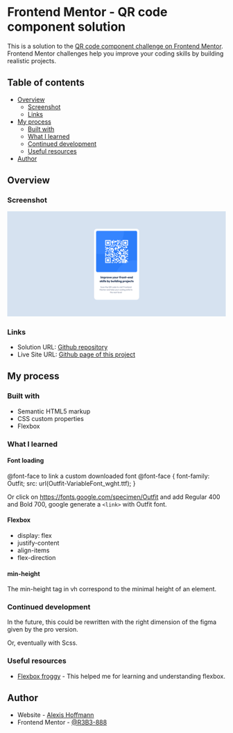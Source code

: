 # Frontend Mentor - QR code component solution

This is a solution to the [QR code component challenge on Frontend Mentor](https://www.frontendmentor.io/challenges/qr-code-component-iux_sIO_H). Frontend Mentor challenges help you improve your coding skills by building realistic projects. 

## Table of contents

- [Overview](#overview)
  - [Screenshot](#screenshot)
  - [Links](#links)
- [My process](#my-process)
  - [Built with](#built-with)
  - [What I learned](#what-i-learned)
  - [Continued development](#continued-development)
  - [Useful resources](#useful-resources)
- [Author](#author)

## Overview

### Screenshot

![](./screenshot.png)

### Links

- Solution URL: [Github repository](//https://github.com/R3B3-888/qr-code-component)
- Live Site URL: [Github page of this project](//https://r3b3-888.github.io/qr-code-component)

## My process

### Built with

- Semantic HTML5 markup
- CSS custom properties
- Flexbox

### What I learned

#### Font loading

@font-face to link a custom downloaded font
@font-face {
  font-family: Outfit;
  src: url(Outfit-VariableFont_wght.ttf);
}

Or click on https://fonts.google.com/specimen/Outfit and add Regular 400 and Bold 700,
google generate a `<link>` with Outfit font.

#### Flexbox

- display: flex
- justify-content
- align-items
- flex-direction

#### min-height

The min-height tag in vh correspond to the minimal height of an element.

### Continued development

In the future, this could be rewritten with the right dimension of the figma given by the pro version.

Or, eventually with Scss.

### Useful resources

- [Flexbox froggy](http://flexboxfroggy.com/#fr) - This helped me for learning and understanding flexbox. 

## Author

- Website - [Alexis Hoffmann](https://alexis.hoffmann.emi.u-bordeaux.fr)
- Frontend Mentor - [@R3B3-888](https://www.frontendmentor.io/profile/R3B3-888)
